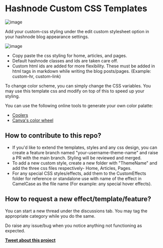 # Hashnode Custom CSS Templates

![image](https://user-images.githubusercontent.com/32733783/160272827-7b81bef6-c242-4bf9-8124-1a86ed659ea8.png)

Add your custom-css styling under the edit custom stylesheet option in your hashnode blog appearance settings.

![image](https://user-images.githubusercontent.com/32733783/160272879-41be2d5c-3549-4990-a096-5cabb0336e20.png)

- Copy paste the css styling for home, articles, and pages.
- Default hashnode classes and ids are taken care off.
- Custom html ids are added for more flexibility. These must be added in html tags in markdown while writing the blog posts/pages. (Example: custom-hr, custom-link)

To change color scheme, you can simply change the CSS variables. You may use this template css and modify on top of this to speed up your styling.

You can use the following online tools to generate your own color palatte:
- [Coolers](https://coolors.co/64113f-de4d86-f29ca3-f7cacd-84e6f8)
- [Canva's color wheel](https://www.canva.com/colors/color-wheel/)

## How to contribute to this repo?
- If you'd like to extend the templates, styles and any css design, you can create a feature branch named "your-username-theme-name" and raise a PR with the main branch. Styling will be reviewed and merged.
- To add a new custom style, create a new folder with "ThemeName" and add the three css files respectively- Home, Articles, Pages.
- For any special CSS styles/effects, add them to the CustomEffects folder for reference or standalone use with name of the effect in CamelCase as the file name (For example: any special hover effects).

## How to request a new effect/template/feature?

You can start a new thread under the discussions tab. You may tag the appropriate category while you do the same.

Do raise any issue/bug when you notice anything not functioning as expected.

<a
  href="https://twitter.com/intent/tweet?text=Custom%20CSS%20styling%20templates%20for%20hashnode%20%F0%9F%8E%A8&hashtags=hashnode%2Ccss%2Cui&via=xq_is_here">
**Tweet about this project**</a>
